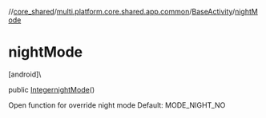 //[core_shared](../../../index.md)/[multi.platform.core.shared.app.common](../index.md)/[BaseActivity](index.md)/[nightMode](night-mode.md)

# nightMode

[android]\

public [Integer](https://docs.oracle.com/javase/8/docs/api/java/lang/Integer.html)[nightMode](night-mode.md)()

Open function for override night mode Default: MODE_NIGHT_NO
